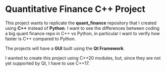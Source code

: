 # Quantitative Finance C\+\+ Project

This project wants to replicate the **quant_finance** repository that 
I created using **C++** instead of **Python**. I want to see the differences between coding 
a big quant finance repo in C++ vs Python, in particular I want to verify how faster is C++
compared to Python.

The projects will have a **GUI** built using the **Qt Framework**.

I wanted to create this project using C\+\+20 modules, but, since they are not yet supported by Qt,
I have to use C\+\+17.